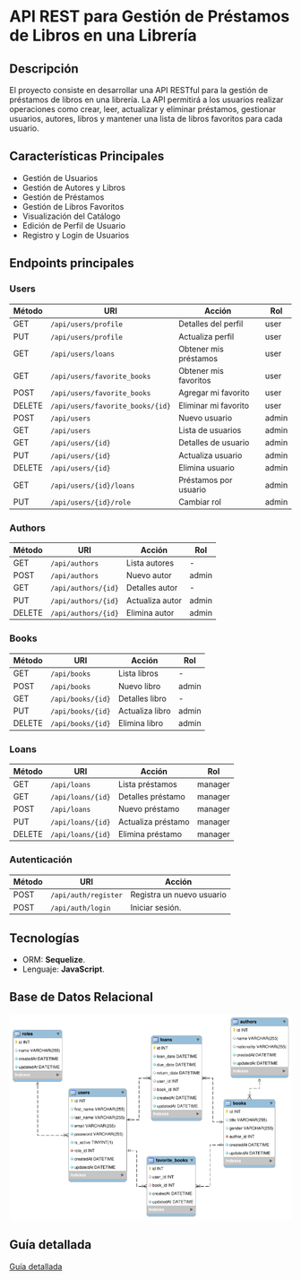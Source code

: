 # API REST para Gestión de Préstamos de Libros en una Librería

## Descripción

El proyecto consiste en desarrollar una API RESTful para la gestión de préstamos de libros en una librería. La API permitirá a los usuarios realizar operaciones como crear, leer, actualizar y eliminar préstamos, gestionar usuarios, autores, libros y mantener una lista de libros favoritos para cada usuario.


## Características Principales

- Gestión de Usuarios
- Gestión de Autores y Libros
- Gestión de Préstamos
- Gestión de Libros Favoritos
- Visualización del Catálogo
- Edición de Perfil de Usuario
- Registro y Login de Usuarios

## Endpoints principales

### Users

| Método | URI                              | Acción                 | Rol     |
|--------|----------------------------------|------------------------|---------|
| GET    | `/api/users/profile`             | Detalles del perfil    | user    |
| PUT    | `/api/users/profile`             | Actualiza perfil       | user    |
| GET    | `/api/users/loans`               | Obtener mis préstamos  | user    |
| GET    | `/api/users/favorite_books`      | Obtener mis favoritos  | user    |
| POST   | `/api/users/favorite_books`      | Agregar mi favorito    | user    |
| DELETE | `/api/users/favorite_books/{id}` | Eliminar mi favorito   | user    |
| POST   | `/api/users`                     | Nuevo usuario          | admin   |
| GET    | `/api/users`                     | Lista de usuarios      | admin   |
| GET    | `/api/users/{id}`                | Detalles de usuario    | admin   |
| PUT    | `/api/users/{id}`                | Actualiza usuario      | admin   |
| DELETE | `/api/users/{id}`                | Elimina usuario        | admin   |
| GET    | `/api/users/{id}/loans`          | Préstamos por usuario  | admin   |
| PUT    | `/api/users/{id}/role`           | Cambiar rol            | admin   |

### Authors

| Método | URI                | Acción         | Rol   |
|--------|--------------------|----------------|-------|
| GET    | `/api/authors`     | Lista autores  | -     |
| POST   | `/api/authors`     | Nuevo autor    | admin |
| GET    | `/api/authors/{id}`| Detalles autor | -     |
| PUT    | `/api/authors/{id}`| Actualiza autor| admin |
| DELETE | `/api/authors/{id}`| Elimina autor  | admin |

### Books

| Método | URI                | Acción           | Rol   |
|--------|--------------------|------------------|-------|
| GET    | `/api/books`       | Lista libros     | -     |
| POST   | `/api/books`       | Nuevo libro      | admin |
| GET    | `/api/books/{id}`  | Detalles libro   | -     |
| PUT    | `/api/books/{id}`  | Actualiza libro  | admin |
| DELETE | `/api/books/{id}`  | Elimina libro    | admin |

### Loans

| Método | URI                | Acción            | Rol     |
|--------|--------------------|-------------------|---------|
| GET    | `/api/loans`       | Lista préstamos   | manager |
| GET    | `/api/loans/{id}`  | Detalles préstamo | manager |
| POST   | `/api/loans`       | Nuevo préstamo    | manager |
| PUT    | `/api/loans/{id}`  | Actualiza préstamo| manager |   
| DELETE | `/api/loans/{id}`  | Elimina préstamo  | manager |


### Autenticación

| Método | URI                      | Acción                    |
|--------|--------------------------|---------------------------|
| POST   | `/api/auth/register`     | Registra un nuevo usuario |
| POST   | `/api/auth/login`        | Iniciar sesión.           |


## Tecnologías
- ORM: **Sequelize**.
- Lenguaje:  **JavaScript**.

## Base de Datos Relacional
![Database](./library_loan_manag_db.png)


## Guía detallada
[Guía detallada](./setup-guide.md)
